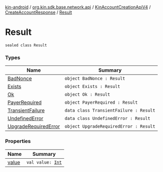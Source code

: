 [kin-android](../../../../index.md) / [org.kin.sdk.base.network.api](../../../index.md) / [KinAccountCreationApiV4](../../index.md) / [CreateAccountResponse](../index.md) / [Result](./index.md)

# Result

`sealed class Result`

### Types

| Name | Summary |
|---|---|
| [BadNonce](-bad-nonce.md) | `object BadNonce : Result` |
| [Exists](-exists.md) | `object Exists : Result` |
| [Ok](-ok.md) | `object Ok : Result` |
| [PayerRequired](-payer-required.md) | `object PayerRequired : Result` |
| [TransientFailure](-transient-failure/index.md) | `data class TransientFailure : Result` |
| [UndefinedError](-undefined-error/index.md) | `data class UndefinedError : Result` |
| [UpgradeRequiredError](-upgrade-required-error.md) | `object UpgradeRequiredError : Result` |

### Properties

| Name | Summary |
|---|---|
| [value](value.md) | `val value: `[`Int`](https://kotlinlang.org/api/latest/jvm/stdlib/kotlin/-int/index.html) |
